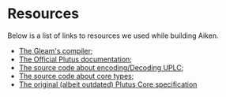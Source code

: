 # Resources

Below is a list of links to resources we used while building Aiken.

- [The Gleam's compiler](https://github.com/gleam-lang/gleam);
- [The Official Plutus documentation](https://plutus.readthedocs.io/en/latest/);
- [The source code about encoding/Decoding UPLC](https://github.com/input-output-hk/plutus/blob/9538fc9829426b2ecb0628d352e2d7af96ec8204/plutus-core/untyped-plutus-core/src/UntypedPlutusCore/Core/Instance/Flat.hs);
- [The source code about core types](https://github.com/input-output-hk/plutus/blob/9538fc9829426b2ecb0628d352e2d7af96ec8204/plutus-core/untyped-plutus-core/src/UntypedPlutusCore/Core/Type.hs);
- [The original (albeit outdated) Plutus Core specification](https://hydra.iohk.io/build/14133599/download/1/plutus-core-specification.pdf)
